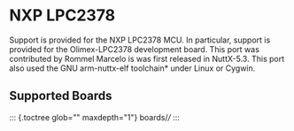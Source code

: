 NXP LPC2378
===========

Support is provided for the NXP LPC2378 MCU. In particular, support is
provided for the Olimex-LPC2378 development board. This port was
contributed by Rommel Marcelo is was first released in NuttX-5.3. This
port also used the GNU arm-nuttx-elf toolchain\* under Linux or Cygwin.

Supported Boards
----------------

::: {.toctree glob="" maxdepth="1"}
boards/*/*
:::
